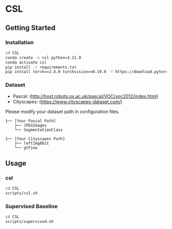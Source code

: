# CSL

## Getting Started

### Installation

```bash
cd CSL
conda create -n csl python=3.11.9
conda activate csl
pip install -r requirements.txt
pip install torch==2.4.0 torchvision==0.19.0 -f https://download.pytorch.org/whl/torch_stable.html

```

### Dataset

- Pascal: (http://host.robots.ox.ac.uk/pascal/VOC/voc2012/index.html)
- Cityscapes: (https://www.cityscapes-dataset.com/)

Please modify your dataset path in configuration files.

```
├── [Your Pascal Path]
    ├── JPEGImages
    └── SegmentationClass
    
├── [Your Cityscapes Path]
    ├── leftImg8bit
    └── gtFine
```

## Usage

### csl

```bash
cd CSL
scripts/csl.sh
```

### Supervised Baseline

```bash
cd CSL
scripts/supervised.sh
```